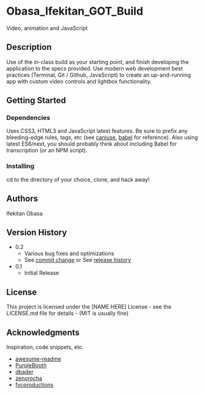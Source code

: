 # Obasa_Ifekitan_GOT_Build

Video, animation and JavaScript

## Description

Use of the in-class build as your starting point, and finish developing the application to
the specs provided. Use modern web development best practices (Terminal, Git /
Github, JavaScript) to create an up-and-running app with custom video controls
and lightbox functionality.

## Getting Started

### Dependencies

Uses CSS3, HTML3 and JavaScript latest features. Be sure to prefix any bleeding-edge rules, tags, etc (see [caniuse](https://caniuse.com/), [babel](https://babeljs.io/) for reference).
Also using latest ES6/next, you should probably think about including Babel for transcription (or an NPM script).

### Installing

cd to the directory of your choice, clone, and hack away!

## Authors

Ifekitan Obasa

## Version History

* 0.2
    * Various bug fixes and optimizations
    * See [commit change]() or See [release history]()
* 0.1
    * Initial Release

## License

This project is licensed under the [NAME HERE] License - see the LICENSE.md file for details - (MIT is usually fine)

## Acknowledgments

Inspiration, code snippets, etc.
* [awesome-readme](https://github.com/matiassingers/awesome-readme)
* [PurpleBooth](https://gist.github.com/PurpleBooth/109311bb0361f32d87a2)
* [dbader](https://github.com/dbader/readme-template)
* [zenorocha](https://gist.github.com/zenorocha/4526327)
* [fvcproductions](https://gist.github.com/fvcproductions/1bfc2d4aecb01a834b46)
